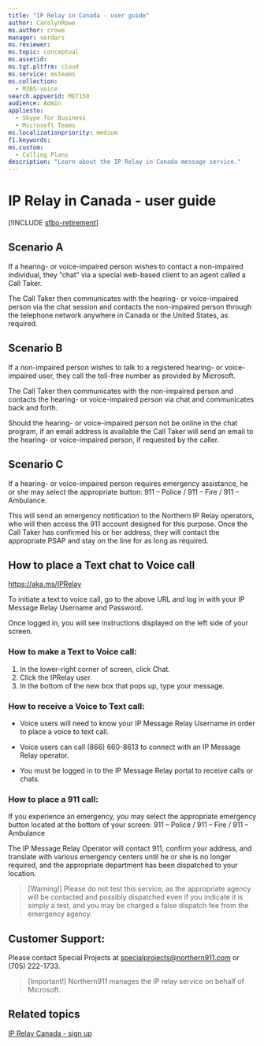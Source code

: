 ```yaml
---
title: "IP Relay in Canada - user guide"
author: CarolynRowe
ms.author: crowe
manager: serdars
ms.reviewer: 
ms.topic: conceptual
ms.assetid: 
ms.tgt.pltfrm: cloud
ms.service: msteams
ms.collection: 
  - M365-voice
search.appverid: MET150
audience: Admin
appliesto: 
  - Skype for Business
  - Microsoft Teams
ms.localizationpriority: medium
f1.keywords:
ms.custom: 
  - Calling Plans
description: "Learn about the IP Relay in Canada message service."
---
```


# IP Relay in Canada - user guide

[!INCLUDE [sfbo-retirement](../Skype/Hub/includes/sfbo-retirement.md)]

## Scenario A
  
If a hearing- or voice-impaired person wishes to contact a non-impaired individual, they “chat” via a special web-based client to an agent called a Call Taker.

The Call Taker then communicates with the hearing- or voice-impaired person via the chat session and contacts the non-impaired person through the telephone network anywhere in Canada or the United States, as required.

## Scenario B

If a non-impaired person wishes to talk to a registered hearing- or voice-impaired user, they call the toll-free number as provided by Microsoft.

The Call Taker then communicates with the non-impaired person and contacts the hearing- or voice-impaired person via chat and communicates back and forth.

Should the hearing- or voice-impaired person not be online in the chat program, if an email address is available the Call Taker will send an email to the hearing- or voice-impaired person, if requested by the caller.

## Scenario C

If a hearing- or voice-impaired person requires emergency assistance, he or she may select the appropriate button: 911 – Police / 911 – Fire / 911 – Ambulance.

This will send an emergency notification to the Northern IP Relay operators, who will then access the 911 account designed for this purpose. Once the Call Taker has confirmed his or her address, they will contact the appropriate PSAP and stay on the line for as long as required.

## How to place a Text chat to Voice call

https://aka.ms/IPRelay

To initiate a text to voice call, go to the above URL and log in with your IP Message Relay Username and Password.

Once logged in, you will see instructions displayed on the left side of your screen.

### How to make a Text to Voice call:

1. In the lower-right corner of screen, click Chat.
2. Click the IPRelay user.
3. In the bottom of the new box that pops up, type your message.

### How to receive a Voice to Text call:

- Voice users will need to know your IP Message Relay Username in order to place a voice to text call.

- Voice users can call (866) 660-8613 to connect with an IP Message Relay operator.

- You must be logged in to the IP Message Relay portal to receive calls or chats.

### How to place a 911 call:

If you experience an emergency, you may select the appropriate emergency button located at the bottom of your screen: 911 – Police / 911 – Fire / 911 – Ambulance

The IP Message Relay Operator will contact 911, confirm your address, and translate with various emergency centers until he or she is no longer required, and the appropriate department has been dispatched to your location.

> [Warning!]
> Please do not test this service, as the appropriate agency will be contacted and possibly dispatched even if you indicate it is simply a test, and you may be charged a false dispatch fee from the emergency agency.

## Customer Support:
Please contact Special Projects at specialprojects@northern911.com or (705) 222-1733.

> [Important!]
> Northern911 manages the IP relay service on behalf of Microsoft.

## Related topics

[IP Relay Canada - sign up](ip-relay-canada-email-signup.md)
